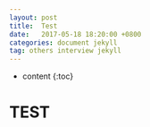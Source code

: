```yaml
---
layout: post
title:  Test
date:   2017-05-18 18:20:00 +0800
categories: document jekyll
tag: others interview jekyll
---
```


* content
{:toc}

# TEST